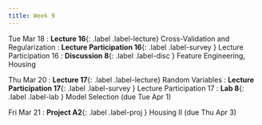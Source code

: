 ```yaml
---
title: Week 9
---
```


Tue Mar 18
: **Lecture 16**{: .label .label-lecture} Cross-Validation and Regularization
: **Lecture Participation 16**{: .label .label-survey } Lecture Participation 16
: **Discussion 8**{: .label .label-disc } Feature Engineering, Housing

Thu Mar 20
: **Lecture 17**{: .label .label-lecture} Random Variables
: **Lecture Participation 17**{: .label .label-survey } Lecture Participation 17
: **Lab 8**{: .label .label-lab }  Model Selection (due Tue Apr 1)
<!-- : **Exam Prep 7**{: .label .label-examprep } Cross Validation and Regularization -->

Fri Mar 21
: **Project A2**{: .label .label-proj } Housing II (due Thu Apr 3)